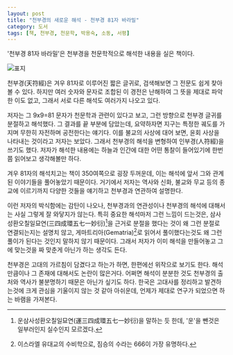 ```yaml
---
layout: post
title: "천부경의 새로운 해석 - 천부경 81자 바라밀"
category: 도서
tags: [책, 천부경, 천문학, 박용숙, 소동, 서평]
---
```


'천부경 81자 바라밀'은
천부경을 천문학적으로 해석한 내용을 실은 책이다.

![표지](https://lh3.googleusercontent.com/IYLkCt6cp3qSos-HynGpCQmNb_fO6lHb8uUs5jzBle6VTdRrt1O-kE3IqxTNeZgoUSTICdotl31Fjw=s480)

천부경(天符經)은 겨우 81자로 이루어진 짧은 글귀로,
검색해보면 그 전문도 쉽게 찾아볼 수 있다.
하지만 여러 숫자와 문자로 조합된 이 경전은
난해하여 그 뜻을 제대로 파악한 이도 없고,
그래서 서로 다른 해석도 여러가지 나오고 있다.

저자는 그 9x9=81 문자가 천문학과 관련이 있다고 보고,
그런 방향으로 천부경 글귀를 분절하고 해석했다.
그 결과를 끝 부분에 담았는데,
요약하자면 지구는 특정한 궤도를 가지며 무한히 자전하며 공전한다는 얘기다.
이를 불교의 사상에 대어 보면, 윤회 사상을 나타내는 것이라고 저자는 보았다.
그래서 천부경의 해석을 변형하여 인부경(人符經)을 쓰기도 했다.
저자가 해석한 내용에는 하늘과 인간에 대한 어떤 통찰이 들어있기에
한번쯤 읽어보고 생각해볼만 하다.

겨우 81자의 해석치고는 책이 350여쪽으로 굉장 두꺼운데,
이는 해석에 앞서 그와 관계된 이야기들을 풀어놓았기 때문이다.
거기에서 저자는 역사와 신화, 불교와 무교 등의 종교에 이르기까지
다양한 것들을 얘기하고 천부경과 연관하여 설명한다.

이런 저자의 박식함에는 감탄이 나오나,
천부경과의 연관성이나 천부경의 해석에 대해서는
사실 그렇게 잘 와닿지가 않는다.
특히 중요한 해석마저 그런 느낌이 드는것은,
삼사성환오칠일묘연(三四成環五七一妙衍)[^1]을 근거로 분절을 했다는 것이 왜 그런 분절로 연결되는지는 설명치 않고,
게마트리아(Gematria)[^2]로 읽어서 풀이했다는것도 왜 그런 풀이가 된다는 것인지 말하지 않기 때문이다.
그래서 저자가 이미 해석을 만들어놓고 그에 맞는것을 짜 맞춘게 아닌가 하는 생각도 든다.

[^1]: 운삼사성환오칠일묘연(運三四成環五七一妙衍)을 말하는 듯 한데, '운'을 뺀것은 일부러인지 실수인지 모르겠다.

[^2]: 이스라엘 유대교의 수비학으로, 짐승의 수라는 666이 가장 유명하다.

천부경은 고대의 가르침이 담겼다고 하는가 하면,
한편에선 위작으로 보기도 한다.
해석만큼이나 그 존재에 대해서도 논란이 많은거다.
어쩌면 해석이 분분한 것도 천부경의 출처와 역사가 불분명하기 때문은 아닌가 싶기도 하다.
한국은 고대사를 정리하고 발견하는것에 크게 관심을 기울이지 않는 것 같아 아쉬운데,
언제가 제대로 연구가 되었으면 하는 바램을 가져본다.

